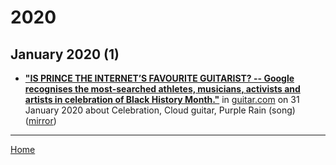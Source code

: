 # 2020

## January 2020 (1)

 - [**"IS PRINCE THE INTERNET’S FAVOURITE GUITARIST? -- Google recognises the most-searched athletes, musicians, activists and artists in celebration of Black History Month."**](https://guitar.com/news/music-news/google-black-history-month-prince-most-searched-guitar-solo/) in [guitar.com](https://guitar.com/) on 31 January 2020 about Celebration, Cloud guitar, Purple Rain (song) ([mirror](https://web.archive.org/web/*/https://guitar.com/news/music-news/google-black-history-month-prince-most-searched-guitar-solo/))

----

[Home](../)
